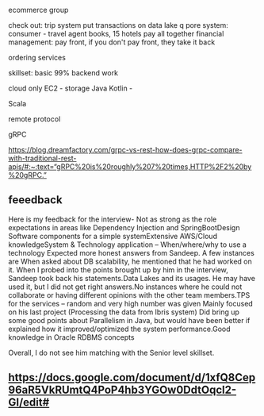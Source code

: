 ecommerce group

check out: trip system
put transactions on data lake
q pore system: consumer - travel agent books, 15 hotels pay all together
financial management: pay front, if you don't pay front, they take it back

ordering services

skillset: basic
99% backend work

cloud only
EC2 - storage
Java
Kotlin -

Scala

remote protocol

gRPC 

https://blog.dreamfactory.com/grpc-vs-rest-how-does-grpc-compare-with-traditional-rest-apis/#:~:text=“gRPC%20is%20roughly%207%20times,HTTP%2F2%20by%20gRPC.”

## feeedback
Here is my feedback for the interview-
Not as strong as the role expectations in areas like
Dependency Injection and SpringBootDesign Software components for a simple systemExtensive AWS/Cloud knowledgeSystem & Technology application – When/where/why to use a technology
Expected more honest answers from Sandeep. A few instances are
When asked about DB scalability, he mentioned that he had worked on it. When I probed into the points brought up by him in the interview, Sandeep took back his statements.Data Lakes and its usages. He may have used it, but I did not get right answers.No instances where he could not collaborate or having different opinions with the other team members.TPS for the services – random and very high number was given
Mainly focused on his last project (Processing the data from Ibris system)
Did bring up some good points about Parallelism in Java, but would have been better if explained how it improved/optimized the system performance.Good knowledge in Oracle RDBMS concepts

Overall, I do not see him matching with the Senior level skillset.

## https://docs.google.com/document/d/1xfQ8Cep96aR5VkRUmtQ4PoP4hb3YGOw0DdtOqcl2-GI/edit#
